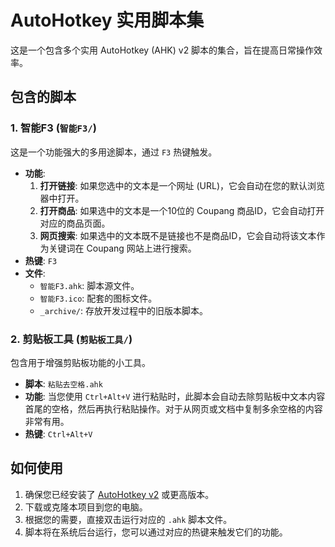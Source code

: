 # AutoHotkey 实用脚本集

这是一个包含多个实用 AutoHotkey (AHK) v2 脚本的集合，旨在提高日常操作效率。

## 包含的脚本

### 1. 智能F3 (`智能F3/`)

这是一个功能强大的多用途脚本，通过 `F3` 热键触发。

*   **功能**:
    1.  **打开链接**: 如果您选中的文本是一个网址 (URL)，它会自动在您的默认浏览器中打开。
    2.  **打开商品**: 如果选中的文本是一个10位的 Coupang 商品ID，它会自动打开对应的商品页面。
    3.  **网页搜索**: 如果选中的文本既不是链接也不是商品ID，它会自动将该文本作为关键词在 Coupang 网站上进行搜索。
*   **热键**: `F3`
*   **文件**:
    *   `智能F3.ahk`: 脚本源文件。
    *   `智能F3.ico`: 配套的图标文件。
    *   `_archive/`: 存放开发过程中的旧版本脚本。

### 2. 剪贴板工具 (`剪贴板工具/`)

包含用于增强剪贴板功能的小工具。

*   **脚本**: `粘贴去空格.ahk`
*   **功能**: 当您使用 `Ctrl+Alt+V` 进行粘贴时，此脚本会自动去除剪贴板中文本内容首尾的空格，然后再执行粘贴操作。对于从网页或文档中复制多余空格的内容非常有用。
*   **热键**: `Ctrl+Alt+V`

## 如何使用

1.  确保您已经安装了 [AutoHotkey v2](https://www.autohotkey.com/) 或更高版本。
2.  下载或克隆本项目到您的电脑。
3.  根据您的需要，直接双击运行对应的 `.ahk` 脚本文件。
4.  脚本将在系统后台运行，您可以通过对应的热键来触发它们的功能。
